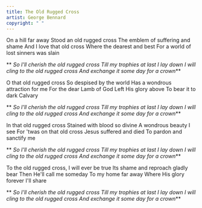```yaml
---
title: The Old Rugged Cross
artist: George Bennard
copyright: " "
---
```

On a hill far away
Stood an old rugged cross
The emblem of suffering and shame
And I love that old cross
Where the dearest and best
For a world of lost sinners was slain

 ** *So I'll cherish the old rugged cross
  Till my trophies at last I lay down
  I will cling to the old rugged cross
  And exchange it some day for a crown***

O that old rugged cross
So despised by the world
Has a wondrous attraction for me
For the dear Lamb of God
Left His glory above
To bear it to dark Calvary

 ** *So I'll cherish the old rugged cross
  Till my trophies at last I lay down
  I will cling to the old rugged cross
  And exchange it some day for a crown***

In that old rugged cross
Stained with blood so divine
A wondrous beauty I see
For 'twas on that old cross
Jesus suffered and died
To pardon and sanctify me

 ** *So I'll cherish the old rugged cross
  Till my trophies at last I lay down
  I will cling to the old rugged cross
  And exchange it some day for a crown***

To the old rugged cross, I will ever be true
Its shame and reproach gladly bear
Then He'll call me someday
To my home far away
Where His glory forever I'll share

 ** *So I'll cherish the old rugged cross
  Till my trophies at last I lay down
  I will cling to the old rugged cross
  And exchange it some day for a crown***